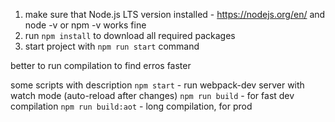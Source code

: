 1. make sure that Node.js LTS version installed - https://nodejs.org/en/
and node -v or npm -v works fine
2. run `npm install` to download all required packages
3. start project with `npm run start` command

better to run compilation to find erros faster

some scripts with description
`npm start` - run webpack-dev server with watch mode (auto-reload after changes)
`npm run build` - for fast dev compilation
`npm run build:aot` - long compilation, for prod